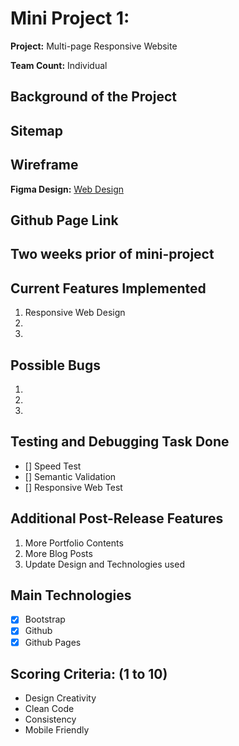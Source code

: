 # Mini Project 1: 

**Project:** Multi-page Responsive Website

**Team Count:** Individual

## Background of the Project

## Sitemap

## Wireframe 
**Figma Design:** [Web Design](https://www.figma.com/file/Ds4WZ64nCw7yZitQk38fzI/Mini-Project-1?node-id=0%3A1&t=lNOFwuRFh6pVrNYN-1) 

## Github Page Link

## Two weeks prior of mini-project

## Current Features Implemented
1. Responsive Web Design
2.
3.

## Possible Bugs
1.
2.
3.

## Testing and Debugging Task Done
- [] Speed Test
- [] Semantic Validation
- [] Responsive Web Test

## Additional Post-Release Features
1. More Portfolio Contents
2. More Blog Posts
3. Update Design and Technologies used


## Main Technologies
  - [x] Bootstrap
  - [x] Github
  - [x] Github Pages

## Scoring Criteria: (1 to 10)
  * Design Creativity
  * Clean Code
  * Consistency
  * Mobile Friendly

